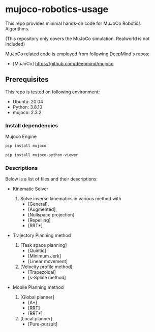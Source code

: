 # mujoco-robotics-usage
This repo provides minimal hands-on code for MuJoCo Robotics Algorithms.

(This repository only covers the MuJoCo simulation. Realworld is not included)

MuJoCo related code is employed from following DeepMind's repos: 

* [MuJoCo] https://github.com/deepmind/mujoco

## Prerequisites

This repo is tested on following environment:

* Ubuntu: 20.04
* Python: 3.8.10
* mujoco: 2.3.2

### Install dependencies

Mujoco Engine
```bash
pip install mujoco

pip install mujoco-python-viewer
```

### Descriptions
Below is a list of files and their descriptions:

* Kinematic Solver
    1. Solve inverse kinematics in various method with 
        * [General], 
        * [Augmented],
        * [Nullspace projection]
        * [Repelling]
        * [RRT*]
* Trajectory Planning method
    1. [Task space planning]
        * [Quintic]
        * [Minimum Jerk]
        * [Linear movement]
    2. [Velocity profile method]: 
        * [Trapezoidal]
        * [s-Spline method]
    
    
* Mobile Planning method
    1. [Global planner]
        * [A*]
        * [RRT]
        * [RRT*]
    2. [Local planner]
        * [Pure-pursuit]
